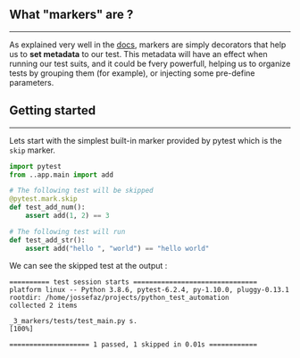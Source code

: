 ## What "markers" are ?

---

As explained very well in the [docs](https://docs.pytest.org/en/6.2.x/mark.html#marking-test-functions-with-attributes), markers are simply decorators that help us to **set metadata** to our test.
This metadata will have an effect when running our test suits, and it could be fvery powerfull, helping us to organize tests by grouping them (for example), or injecting some pre-define parameters.

## Getting started 

---

Lets start with the simplest built-in marker provided by pytest which is the `skip` marker.

```python
import pytest
from ..app.main import add

# The following test will be skipped
@pytest.mark.skip
def test_add_num():
    assert add(1, 2) == 3

# The following test will run
def test_add_str():
    assert add("hello ", "world") == "hello world"

```

We can see the skipped test at the output :

```text
========== test session starts ===============================
platform linux -- Python 3.8.6, pytest-6.2.4, py-1.10.0, pluggy-0.13.1
rootdir: /home/jossefaz/projects/python_test_automation
collected 2 items                                                                                                                                                                                                                                                                                                                                   

_3_markers/tests/test_main.py s.                                                                                                                                                                                                                                                                                                              [100%]

==================== 1 passed, 1 skipped in 0.01s ============
```

